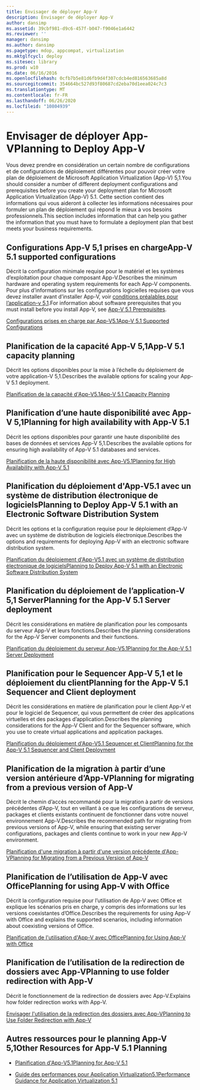 ```yaml
---
title: Envisager de déployer App-V
description: Envisager de déployer App-V
author: dansimp
ms.assetid: 39cbf981-d9c6-457f-b047-f9046e1a6442
ms.reviewer: ''
manager: dansimp
ms.author: dansimp
ms.pagetype: mdop, appcompat, virtualization
ms.mktglfcycl: deploy
ms.sitesec: library
ms.prod: w10
ms.date: 06/16/2016
ms.openlocfilehash: 0cfb7b5e81d6fb9d4f307cdcb4ed816563685a8d
ms.sourcegitcommit: 354664bc527d93f80687cd2eba70d1eea024c7c3
ms.translationtype: MT
ms.contentlocale: fr-FR
ms.lasthandoff: 06/26/2020
ms.locfileid: "10804939"
---
```

# <span data-ttu-id="74406-103">Envisager de déployer App-V</span><span class="sxs-lookup"><span data-stu-id="74406-103">Planning to Deploy App-V</span></span>


<span data-ttu-id="74406-104">Vous devez prendre en considération un certain nombre de configurations et de configurations de déploiement différentes pour pouvoir créer votre plan de déploiement de Microsoft Application Virtualization (App-V) 5,1.</span><span class="sxs-lookup"><span data-stu-id="74406-104">You should consider a number of different deployment configurations and prerequisites before you create your deployment plan for Microsoft Application Virtualization (App-V) 5.1.</span></span> <span data-ttu-id="74406-105">Cette section contient des informations qui vous aideront à collecter les informations nécessaires pour formuler un plan de déploiement qui répond le mieux à vos besoins professionnels.</span><span class="sxs-lookup"><span data-stu-id="74406-105">This section includes information that can help you gather the information that you must have to formulate a deployment plan that best meets your business requirements.</span></span>

## <a href="" id="---------app-v-5-1-supported-configurations"></a> <span data-ttu-id="74406-106">Configurations App-V 5,1 prises en charge</span><span class="sxs-lookup"><span data-stu-id="74406-106">App-V 5.1 supported configurations</span></span>


<span data-ttu-id="74406-107">Décrit la configuration minimale requise pour le matériel et les systèmes d’exploitation pour chaque composant App-V.</span><span class="sxs-lookup"><span data-stu-id="74406-107">Describes the minimum hardware and operating system requirements for each App-V components.</span></span> <span data-ttu-id="74406-108">Pour plus d’informations sur les configurations logicielles requises que vous devez installer avant d’installer App-V, voir [conditions préalables pour l’application-v 5,1](app-v-51-prerequisites.md).</span><span class="sxs-lookup"><span data-stu-id="74406-108">For information about software prerequisites that you must install before you install App-V, see [App-V 5.1 Prerequisites](app-v-51-prerequisites.md).</span></span>

[<span data-ttu-id="74406-109">Configurations prises en charge par App-V5.1</span><span class="sxs-lookup"><span data-stu-id="74406-109">App-V 5.1 Supported Configurations</span></span>](app-v-51-supported-configurations.md)

## <span data-ttu-id="74406-110">Planification de la capacité App-V 5,1</span><span class="sxs-lookup"><span data-stu-id="74406-110">App-V 5.1 capacity planning</span></span>


<span data-ttu-id="74406-111">Décrit les options disponibles pour la mise à l’échelle du déploiement de votre application-V 5,1.</span><span class="sxs-lookup"><span data-stu-id="74406-111">Describes the available options for scaling your App-V 5.1 deployment.</span></span>

[<span data-ttu-id="74406-112">Planification de la capacité d'App-V5.1</span><span class="sxs-lookup"><span data-stu-id="74406-112">App-V 5.1 Capacity Planning</span></span>](app-v-51-capacity-planning.md)

## <span data-ttu-id="74406-113">Planification d’une haute disponibilité avec App-V 5,1</span><span class="sxs-lookup"><span data-stu-id="74406-113">Planning for high availability with App-V 5.1</span></span>


<span data-ttu-id="74406-114">Décrit les options disponibles pour garantir une haute disponibilité des bases de données et services App-V 5,1.</span><span class="sxs-lookup"><span data-stu-id="74406-114">Describes the available options for ensuring high availability of App-V 5.1 databases and services.</span></span>

[<span data-ttu-id="74406-115">Planification de la haute disponibilité avec App-V5.1</span><span class="sxs-lookup"><span data-stu-id="74406-115">Planning for High Availability with App-V 5.1</span></span>](planning-for-high-availability-with-app-v-51.md)

## <span data-ttu-id="74406-116">Planification du déploiement d'App-V5.1 avec un système de distribution électronique de logiciels</span><span class="sxs-lookup"><span data-stu-id="74406-116">Planning to Deploy App-V 5.1 with an Electronic Software Distribution System</span></span>


<span data-ttu-id="74406-117">Décrit les options et la configuration requise pour le déploiement d’App-V avec un système de distribution de logiciels électronique.</span><span class="sxs-lookup"><span data-stu-id="74406-117">Describes the options and requirements for deploying App-V with an electronic software distribution system.</span></span>

[<span data-ttu-id="74406-118">Planification du déploiement d'App-V5.1 avec un système de distribution électronique de logiciels</span><span class="sxs-lookup"><span data-stu-id="74406-118">Planning to Deploy App-V 5.1 with an Electronic Software Distribution System</span></span>](planning-to-deploy-app-v-51-with-an-electronic-software-distribution-system.md)

## <span data-ttu-id="74406-119">Planification du déploiement de l’application-V 5,1 Server</span><span class="sxs-lookup"><span data-stu-id="74406-119">Planning for the App-V 5.1 Server deployment</span></span>


<span data-ttu-id="74406-120">Décrit les considérations en matière de planification pour les composants du serveur App-V et leurs fonctions.</span><span class="sxs-lookup"><span data-stu-id="74406-120">Describes the planning considerations for the App-V Server components and their functions.</span></span>

[<span data-ttu-id="74406-121">Planification du déploiement du serveur App-V5.1</span><span class="sxs-lookup"><span data-stu-id="74406-121">Planning for the App-V 5.1 Server Deployment</span></span>](planning-for-the-app-v-51-server-deployment.md)

## <span data-ttu-id="74406-122">Planification pour le Sequencer App-V 5,1 et le déploiement du client</span><span class="sxs-lookup"><span data-stu-id="74406-122">Planning for the App-V 5.1 Sequencer and Client deployment</span></span>


<span data-ttu-id="74406-123">Décrit les considérations en matière de planification pour le client App-V et pour le logiciel de Sequencer, qui vous permettent de créer des applications virtuelles et des packages d’application.</span><span class="sxs-lookup"><span data-stu-id="74406-123">Describes the planning considerations for the App-V Client and for the Sequencer software, which you use to create virtual applications and application packages.</span></span>

[<span data-ttu-id="74406-124">Planification du déploiement d'App-V5.1 Sequencer et Client</span><span class="sxs-lookup"><span data-stu-id="74406-124">Planning for the App-V 5.1 Sequencer and Client Deployment</span></span>](planning-for-the-app-v-51-sequencer-and-client-deployment.md)

## <span data-ttu-id="74406-125">Planification de la migration à partir d’une version antérieure d’App-V</span><span class="sxs-lookup"><span data-stu-id="74406-125">Planning for migrating from a previous version of App-V</span></span>


<span data-ttu-id="74406-126">Décrit le chemin d’accès recommandé pour la migration à partir de versions précédentes d’App-V, tout en veillant à ce que les configurations de serveur, packages et clients existants continuent de fonctionner dans votre nouvel environnement App-V.</span><span class="sxs-lookup"><span data-stu-id="74406-126">Describes the recommended path for migrating from previous versions of App-V, while ensuring that existing server configurations, packages and clients continue to work in your new App-V environment.</span></span>

[<span data-ttu-id="74406-127">Planification d'une migration à partir d'une version précédente d'App-V</span><span class="sxs-lookup"><span data-stu-id="74406-127">Planning for Migrating from a Previous Version of App-V</span></span>](planning-for-migrating-from-a-previous-version-of-app-v51.md)

## <span data-ttu-id="74406-128">Planification de l’utilisation de App-V avec Office</span><span class="sxs-lookup"><span data-stu-id="74406-128">Planning for using App-V with Office</span></span>


<span data-ttu-id="74406-129">Décrit la configuration requise pour l’utilisation de App-V avec Office et explique les scénarios pris en charge, y compris des informations sur les versions coexistantes d’Office.</span><span class="sxs-lookup"><span data-stu-id="74406-129">Describes the requirements for using App-V with Office and explains the supported scenarios, including information about coexisting versions of Office.</span></span>

[<span data-ttu-id="74406-130">Planification de l'utilisation d'App-V avec Office</span><span class="sxs-lookup"><span data-stu-id="74406-130">Planning for Using App-V with Office</span></span>](planning-for-using-app-v-with-office51.md)

## <span data-ttu-id="74406-131">Planification de l’utilisation de la redirection de dossiers avec App-V</span><span class="sxs-lookup"><span data-stu-id="74406-131">Planning to use folder redirection with App-V</span></span>


<span data-ttu-id="74406-132">Décrit le fonctionnement de la redirection de dossiers avec App-V.</span><span class="sxs-lookup"><span data-stu-id="74406-132">Explains how folder redirection works with App-V.</span></span>

[<span data-ttu-id="74406-133">Envisager l'utilisation de la redirection des dossiers avec App-V</span><span class="sxs-lookup"><span data-stu-id="74406-133">Planning to Use Folder Redirection with App-V</span></span>](planning-to-use-folder-redirection-with-app-v51.md)

## <a href="" id="other-resources-for-app-v-5-1-planning-"></a><span data-ttu-id="74406-134">Autres ressources pour le planning App-V 5,1</span><span class="sxs-lookup"><span data-stu-id="74406-134">Other Resources for App-V 5.1 Planning</span></span>


-   [<span data-ttu-id="74406-135">Planification d'App-V5.1</span><span class="sxs-lookup"><span data-stu-id="74406-135">Planning for App-V 5.1</span></span>](planning-for-app-v-51.md)

-   [<span data-ttu-id="74406-136">Guide des performances pour Application Virtualization5.1</span><span class="sxs-lookup"><span data-stu-id="74406-136">Performance Guidance for Application Virtualization 5.1</span></span>](performance-guidance-for-application-virtualization-51.md)

 

 





